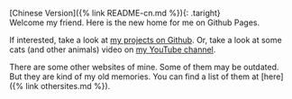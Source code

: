 
[Chinese Version]({% link README-cn.md %}){: .taright}
<br>
Welcome my friend.  Here is the new home for me on Github Pages.

If interested, take a look at [my projects on Github](https://github.com/nateheat). Or, take a look at some cats (and other animals) video on [my YouTube channel](https://www.youtube.com/user/nateheat).

There are some other websites of mine. Some of them may be outdated.  But they are kind of my old memories.  You can find a list of them at [here]({% link othersites.md %}).
